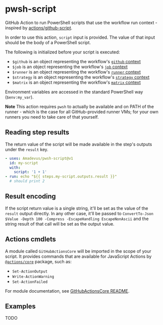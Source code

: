 # pwsh-script

GitHub Action to run PowerShell scripts that use the workflow run context - inspired by [actions/github-script].

In order to use this action, `script` input is provided. The value of that input should be
the body of a PowerShell script.

The following is initialized before your script is executed:
- `$github` is an object representing the workflow's [`github` context]
- `$job` is an object representing the workflow's [`job` context]
- `$runner` is an object representing the workflow's [`runner` context]
- `$strategy` is an object representing the workflow's [`strategy` context]
- `$matrix` is an object representing the workflow's [`matrix` context]

Environment variables are accessed in the standard PowerShell way (`$env:my_var`).

**Note** This action requires `pwsh` to actually be available and on PATH of the runner - which
is the case for all GitHub-provided runner VMs; for your own runners you need to take care of that yourself.

## Reading step results
The return value of the script will be made available in the step's outputs under the `result` key.
```yml
- uses: Amadevus/pwsh-script@v1
  id: my-script
  with:
    script: '1 + 1'
- run: echo "${{ steps.my-script.outputs.result }}"
  # should print 2
```

## Result encoding

If the script return value is a single string, it'll be set as the value of the `result` output directly.
In any other case, it'll be passed to `ConvertTo-Json $Value -Depth 100 -Compress -EscapeHandling EscapeNonAscii`
and the string result of that call will be set as the output value.

## Actions cmdlets
A module called `GitHubActionsCore` will be imported in the scope of your script. It provides commands
that are available for JavaScript Actions by [`@actions/core`] package, such as:
- `Set-ActionOutput`
- `Write-ActionWarning`
- `Set-ActionFailed`

For module documentation, see [GitHubActionsCore README](docs/GitHubActionsCore/README.md).

## Examples

TODO



[actions/github-script]: https://github.com/actions/github-script
[`@actions/core`]: https://github.com/actions/toolkit/tree/master/packages/core
[`github` context]: https://help.github.com/en/actions/reference/context-and-expression-syntax-for-github-actions#github-context
[`job` context]: https://help.github.com/en/actions/reference/context-and-expression-syntax-for-github-actions#job-context
[`runner` context]: https://help.github.com/en/actions/reference/context-and-expression-syntax-for-github-actions#runner-context
[`strategy` context]: https://help.github.com/en/actions/reference/context-and-expression-syntax-for-github-actions#strategy-context
[`matrix` context]: https://help.github.com/en/actions/reference/context-and-expression-syntax-for-github-actions#matrix-context